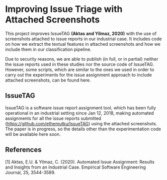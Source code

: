 # Improving Issue Triage with Attached Screenshots

This project improves IssueTAG **(Aktas and Yilmaz, 2020)** with the use of screenshots attached to issue reports in our industrial case. It includes code on how we extract the textual features in attached screenshots and how we include them in our classification pipeline. 

Due to security reasons, we are able to publish (in full, or in partial) neither the issue reports used in these studies nor the source code of IssueTAG. However, some scripts, which are similar to the ones we used in order to carry out the experiments for the issue assignment approach to include attached screenshots, can be found here. 

## IssueTAG

IssueTAG is a software issue report assignment tool, which has been fully operational in an industrial setting since Jan 12, 2018, making automated assignments for all the issue reports submitted (https://github.com/ethemutku/IssueTAG) using the attached screenshots. The paper is in progress, so the details other than the experimentation code will be available here soon.

## References

[1] Aktas, E.U. & Yilmaz, C. (2020). Automated Issue Assignment: Results and Insights from an Industrial Case. Empirical Software Engineering Journal, 25, 3544-3589.
